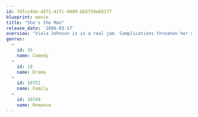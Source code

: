```yaml
---
id: 7dfcc4de-d471-41fc-9409-bb5f58e6617f
blueprint: movie
title: "She's the Man"
release_date: '2006-03-17'
overview: "Viola Johnson is in a real jam. Complications threaten her scheme to pose as her twin brother, Sebastian, and take his place at a new boarding school. She falls in love with her handsome roommate, Duke, who loves beautiful Olivia, who has fallen for Sebastian! As if that were not enough, Viola's twin returns from London ahead of schedule but has no idea that his sister has already replaced him on campus."
genres:
  -
    id: 35
    name: Comedy
  -
    id: 18
    name: Drama
  -
    id: 10751
    name: Family
  -
    id: 10749
    name: Romance
---
```

